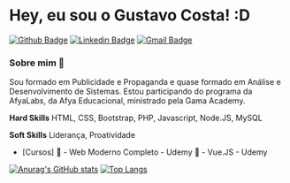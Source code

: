 # Hey, eu sou o Gustavo Costa! :D

[![Github Badge](https://img.shields.io/badge/-Github-000?style=flat-square&logo=Github&logoColor=white&link=https://github.com/gucostarp)](https://github.com/gucostarp)  [![Linkedin Badge](https://img.shields.io/badge/-LinkedIn-blue?style=flat-square&logo=Linkedin&logoColor=white&link=https://www.linkedin.com/in/gustavocostarp/)](https://www.linkedin.com/in/gustavocostarp/) [![Gmail Badge](https://img.shields.io/badge/Gmail-D14836?style=flat-square&logo=gmail&logoColor=white&mailto=gucostarp@gmail.com)](gucostarp@gmail.com)


### Sobre mim 💬
Sou formado em Publicidade e Propaganda e quase formado em Análise e Desenvolvimento de Sistemas.
Estou participando do programa da AfyaLabs, da Afya Educacional, ministrado pela Gama Academy.

**Hard Skills**
HTML, CSS, Bootstrap, PHP, Javascript, Node.JS, MySQL

**Soft Skills**
Liderança, Proatividade

- [Cursos]
🌱 - Web Moderno Completo - Udemy
🌱 - Vue.JS - Udemy

[![Anurag's GitHub stats](https://github-readme-stats.vercel.app/api?username=gucostarp&theme=radical)](https://github.com/gucostarp/) [![Top Langs](https://github-readme-stats.vercel.app/api/top-langs/?username=gucostarp&layout=compact&theme=radical)](https://github.com/gucostarp/)


